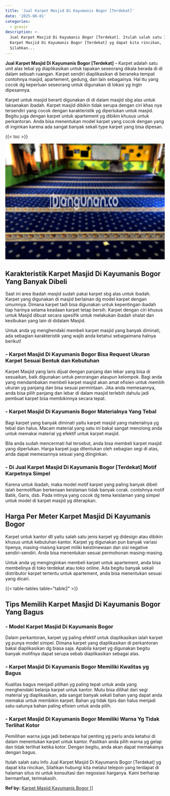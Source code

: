 ```yaml
---
title: 'Jual Karpet Masjid Di Kayumanis Bogor [Terdekat]'
date: '2025-08-01'
categories:
  - grosir
description: >-
  Jual Karpet Masjid Di Kayumanis Bogor [Terdekat]. Itulah salah satu Info Jual
  Karpet Masjid Di Kayumanis Bogor [Terdekat] yg dapat kita rincikan,
  Silahkan...
---
```


**Jual Karpet Masjid Di Kayumanis Bogor \[Terdekat\]** – Karpet adalah satu unit alas tebal yg diaplikasikan untuk tapakan seseorang dikala berada di di dalam sebuah ruangan. Karpet sendiri diaplikasikan di beraneka tempat contohnya masjid, apartement, gedung, dan lain sebagainya. Hal itu yang cocok dg keperluan seseorang untuk digunakan di lokasi yg ingin dipesannya.

Karpet untuk masjid berarti digunakan di di dalam masjid sbg alas untuk laksanakan ibadah. Karpet masjid dibikin tidak serupa dengan ciri khas nya tersendiri yang cocok dengan karakteristik yg diperlukan untuk masjid. Begitu juga dengan karpet untuk apartement yg dibikin khusus untuk perkantoran. Anda bisa menentukan model karpet yang cocok dengan yang di inginkan karena ada sangat banyak sekali type karpet yang bisa dipesan.

{{< toc >}}

![Jual Karpet Masjid Di Kayumanis Bogor [Terdekat]](/images/grosir-karpet-murah-59.png)

## Karakteristik Karpet Masjid Di Kayumanis Bogor Yang Banyak Dibeli

Saat ini area ibadah masjid sudah pakai karpet sbg alas untuk ibadah. Karpet yang digunakan di masjid berlainan dg model karpet dengan umumnya. Dimana karpet tadi bisa digunakan untuk kepentingan ibadah tiap harinya selama keadaan karpet tetap bersih. Karpet dengan ciri khusus untuk Masjid dibuat secara spesifik untuk melakukan ibadah shalat dan kesibukan yang lain di didalam Masjid.

Untuk anda yg menghendaki membeli karpet masjid yang banyak diminati, ada sebagian karakteristik yang wajib anda ketahui sebagaimana halnya berikut!

### \- Karpet Masjid Di Kayumanis Bogor Bisa Request Ukuran Karpet Sesuai Bentuk dan Kebutuhan

Karpet Masjid yang laris dijual dengan panjang dan lebar yang bisa di sesuaikan, baik digunakan untuk perorangan ataupun kelompok. Bagi anda yang mendambakan membeli karpet masjid akan amat efisien untuk memliih ukuran yg panjang dan bisa sesuai permintaan. Jika anda memesannya, anda bisa pilih panjang dan lebar di dalam masjid terlebih dahulu jadi pembuat karpet bisa membikinnya secara tepat.

### \- Karpet Masjid Di Kayumanis Bogor Materialnya Yang Tebal

Bagi karpet yang banyak diminati yaitu karpet masjid yang materialnya yg tebal dan halus. Macam material yang satu ini bakal sangat menolong anda untuk memakai material yg efektif untuk karpet masjid.

Bila anda sudah mencermati hal tersebut, anda bisa membeli karpet masjid yang diperlukan. Harga karpet juga ditentukan oleh sebagian segi di atas, anda dapat memesannya sesuai yang diinginkan.

### \- Di Jual Karpet Masjid Di Kayumanis Bogor \[Terdekat\] Motif Karpetnya Simpel

Karena untuk ibadah, maka model motif karpet yang paling banyak dibeli ialah bermotifkan berkenaan keislaman tidak banyak corak. contohnya motif Batik, Garis, dsb. Pada intinya yang cocok dg tema keislaman yang simpel untuk model di karpet masjid yg diterapkan.

## Harga Per Meter Karpet Masjid Di Kayumanis Bogor

Karpet untuk kantor dll yaitu salah satu jenis karpet yg didesign atau dibikin khusus untuk kebutuhan kantor. Karpet yg digunakan pun banyak variasi tipenya, masing-maisng karpet miliki keistimewaan dan sisi negative sendiri-sendiri. Anda bisa menentukan sesuai permohonan masing-masing.

Untuk anda yg menginginkan membeli karpet untuk apartement, anda bisa membelinya di toko terdekat atau toko online. Ada begitu banyak sekali distributor karpet tertentu untuk apartement, anda bisa menentukan sesuai yang dicari.

{{< table-tables table="table2" >}}

## Tips Memilih Karpet Masjid Di Kayumanis Bogor Yang Bagus

### \- Model Karpet Masjid Di Kayumanis Bogor

Dalam perkantoran, karpet yg paling efektif untuk diaplikasikan ialah karpet yg punya model simpel. Dimana karpet yang diaplikasikan di perkantoran bakal diaplikasikan dg biasa saja. Apabila karpet yg digunakan begitu banyak motifnya dapat serupa sebab diaplikasikan sebagai alas.

### \- Karpet Masjid Di Kayumanis Bogor Memiliki Kwalitas yg Bagus

Kualitas bagus menjadi pilihan yg paling tepat untuk anda yang menghendaki belanja karpet untuk kantor. Mutu bisa dilihat dari segi material yg diaplikasikan, ada sangat banyak sekali bahan yang dapat anda memakai untuk membikin karpet. Bahan yg tidak tipis dan halus menjadi satu-satunya bahan paling efisien untuk anda pilih.

### \- Karpet Masjid Di Kayumanis Bogor Memiliki Warna Yg Tidak Terlihat Kotor

Pemilihan warna juga jadi beberapa hal penting yg perlu anda ketahui di dalam menentukan karpet untuk kantor. Pastikan anda pilih warna yg gelap dan tidak terlihat ketika kotor. Dengan begitu, anda akan dapat memakainya dengan bagus.

Itulah salah satu Info Jual Karpet Masjid Di Kayumanis Bogor \[Terdekat\] yg dapat kita rincikan, Silahkan hubungi kita melalui telepon yang terdapat di halaman situs ini untuk konsultasi dan negosiasi harganya. Kami berharap bermanfaat, terimakasih.

**Ref by:**  [Karpet Masjid Kayumanis Bogor []](https://id.wikipedia.org/wiki/Karpet)
